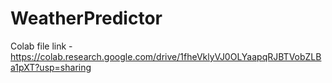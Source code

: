 # WeatherPredictor

Colab file link - https://colab.research.google.com/drive/1fheVklyVJ0OLYaapqRJBTVobZLBa1pXT?usp=sharing
